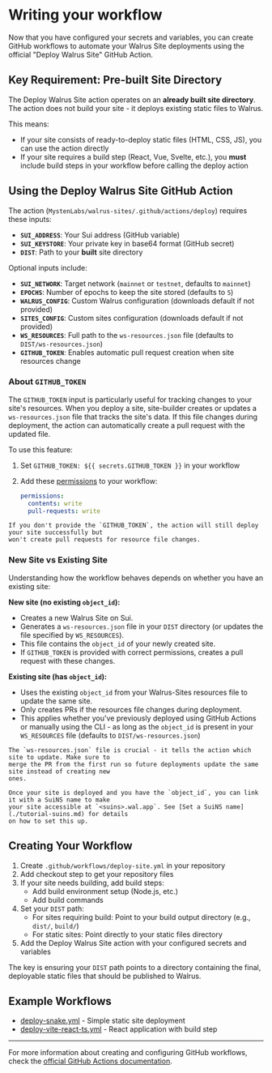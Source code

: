 # Writing your workflow

Now that you have configured your secrets and variables, you can create GitHub workflows to automate
your Walrus Site deployments using the official "Deploy Walrus Site" GitHub Action.

## Key Requirement: Pre-built Site Directory

The Deploy Walrus Site action operates on an **already built site directory**. The action does not
build your site - it deploys existing static files to Walrus.

This means:

- If your site consists of ready-to-deploy static files (HTML, CSS, JS), you can use the action
  directly
- If your site requires a build step (React, Vue, Svelte, etc.), you **must** include build steps in
  your workflow before calling the deploy action

## Using the Deploy Walrus Site GitHub Action

The action (`MystenLabs/walrus-sites/.github/actions/deploy`) requires these inputs:

- **`SUI_ADDRESS`**: Your Sui address (GitHub variable)
- **`SUI_KEYSTORE`**: Your private key in base64 format (GitHub secret)
- **`DIST`**: Path to your **built** site directory

Optional inputs include:

- **`SUI_NETWORK`**: Target network (`mainnet` or `testnet`, defaults to `mainnet`)
- **`EPOCHS`**: Number of epochs to keep the site stored (defaults to `5`)
- **`WALRUS_CONFIG`**: Custom Walrus configuration (downloads default if not provided)
- **`SITES_CONFIG`**: Custom sites configuration (downloads default if not provided)
- **`WS_RESOURCES`**: Full path to the `ws-resources.json` file (defaults to
  `DIST/ws-resources.json`)
- **`GITHUB_TOKEN`**: Enables automatic pull request creation when site resources change

### About `GITHUB_TOKEN`

The `GITHUB_TOKEN` input is particularly useful for tracking changes to your site's resources. When
you deploy a site, site-builder creates or updates a `ws-resources.json` file that tracks the site's
data. If this file changes during deployment, the action can automatically create a pull request
with the updated file.

To use this feature:

1. Set `GITHUB_TOKEN: ${{ secrets.GITHUB_TOKEN }}` in your workflow
1. Add these [permissions](https://docs.github.com/en/actions/writing-workflows/choosing-what-your-workflow-does/controlling-permissions-for-github_token)
   to your workflow:

   ```yaml
   permissions:
     contents: write
     pull-requests: write
   ```

```admonish note
If you don't provide the `GITHUB_TOKEN`, the action will still deploy your site successfully but
won't create pull requests for resource file changes.
```

### New Site vs Existing Site

Understanding how the workflow behaves depends on whether you have an existing site:

**New site (no existing `object_id`):**

- Creates a new Walrus Site on Sui.
- Generates a `ws-resources.json` file in your `DIST` directory (or updates the file specified by
  `WS_RESOURCES`).
- This file contains the `object_id` of your newly created site.
- If `GITHUB_TOKEN` is provided with correct permissions, creates a pull request with these changes.

**Existing site (has `object_id`):**

- Uses the existing `object_id` from your Walrus-Sites resources file to update the same site.
- Only creates PRs if the resources file changes during deployment.
- This applies whether you've previously deployed using GitHub Actions or manually using the CLI -
  as long as the `object_id` is present in your `WS_RESOURCES` file (defaults to
  `DIST/ws-resources.json`)

```admonish tip
The `ws-resources.json` file is crucial - it tells the action which site to update. Make sure to
merge the PR from the first run so future deployments update the same site instead of creating new
ones.
```

```admonish tip
Once your site is deployed and you have the `object_id`, you can link it with a SuiNS name to make
your site accessible at `<suins>.wal.app`. See [Set a SuiNS name](./tutorial-suins.md) for details
on how to set this up.
```

## Creating Your Workflow

1. Create `.github/workflows/deploy-site.yml` in your repository
1. Add checkout step to get your repository files
1. If your site needs building, add build steps:
   - Add build environment setup (Node.js, etc.)
   - Add build commands
1. Set your `DIST` path:
   - For sites requiring build: Point to your build output directory (e.g., `dist/`, `build/`)
   - For static sites: Point directly to your static files directory
1. Add the Deploy Walrus Site action with your configured secrets and variables

The key is ensuring your `DIST` path points to a directory containing the final, deployable static
files that should be published to Walrus.

## Example Workflows

- [deploy-snake.yml](https://github.com/MystenLabs/walrus-sites/blob/main/.github/workflows/deploy-snake.yml)
  \- Simple static site deployment
- [deploy-vite-react-ts.yml](
  https://github.com/MystenLabs/walrus-sites/blob/main/.github/workflows/deploy-vite-react-ts.yml)
  \- React application with build step

---

For more information about creating and configuring GitHub workflows, check the [official GitHub
Actions documentation](https://docs.github.com/en/actions/writing-workflows).

